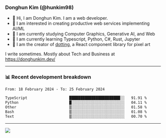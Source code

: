 ### Donghun Kim (@hunkim98)

- 👋 Hi, I am Donghun Kim. I am a web developer. 
- 🤔 I am interested in creating productive web services implementing AI/ML
- 🔭 I am currently studying Computer Graphics, Generative AI, and Web 
- 🌱 I am currently learning Typescript, Python, C#, Rust, Jupyter
- 🎨 I am the creator of [dotting](https://github.com/hunkim98/dotting), a React component library for pixel art

I write sometimes. Mostly about Tech and Business at https://donghunkim.dev/

---
### 📊 Recent development breakdown
<!--START_SECTION:waka-->

```txt
From: 18 February 2024 - To: 25 February 2024

TypeScript                   ███████████████████████░░   91.91 %
Python                       █░░░░░░░░░░░░░░░░░░░░░░░░   04.11 %
Other                        ▒░░░░░░░░░░░░░░░░░░░░░░░░   01.58 %
Bash                         ▒░░░░░░░░░░░░░░░░░░░░░░░░   01.08 %
Text                         ▒░░░░░░░░░░░░░░░░░░░░░░░░   00.70 %
```

<!--END_SECTION:waka-->
---

<!-- <div align='center'> -->
  <img align="center" src="https://github-readme-stats.vercel.app/api?username=hunkim98&theme=dark&show_icons=true"/>
<!-- </div> -->
<!--
**hunkim98/hunkim98** is a ✨ _special_ ✨ repository because its `README.md` (this file) appears on your GitHub profile.

Here are some ideas to get you started:

- 🔭 I’m currently working on ...
- 🌱 I’m currently learning ...
- 👯 I’m looking to collaborate on ...
- 🤔 I’m looking for help with ...
- 💬 Ask me about ...
- 📫 How to reach me: ...
- 😄 Pronouns: ...
- ⚡ Fun fact: ...
-->
